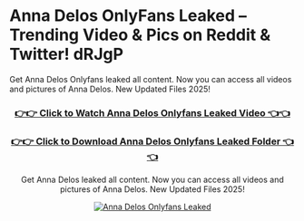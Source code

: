 # Anna Delos OnlyFans Leaked – Trending Video & Pics on Reddit & Twitter! dRJgP

Get Anna Delos Onlyfans leaked all content. Now you can access all videos and pictures of Anna Delos. New Updated Files 2025!  
<div align="center">
  
### [👉👉 Click to Watch Anna Delos Onlyfans Leaked Video 👈👈](https://links2leaks.com?utm_source=annadelos&utm_medium=gitshort)  
### [👉👉 Click to Download Anna Delos Onlyfans Leaked Folder 👈👈](https://links2leaks.com?utm_source=annadelos&utm_medium=gitshort)  

Get Anna Delos leaked all content. Now you can access all videos and pictures of Anna Delos. New Updated Files 2025!  

[![Anna Delos Onlyfans Leaked](https://i.ibb.co/93hzkbrt/l2l.gif)](https://links2leaks.com?utm_source=annadelos&utm_medium=gitshort)  

</div>

